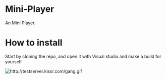 # Mini-Player
An Mini Player. 

# How to install

Start by cloning the repo, and open it with Visual studio and make a build for yourself

<img src="http://testserver.kissr.com/gang.gif" alt="http://testserver.kissr.com/gang.gif">
